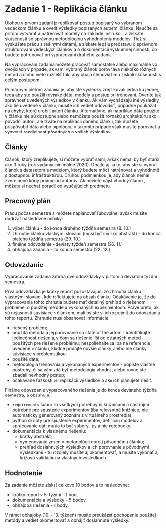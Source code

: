 # Zadanie 1 - Replikácia článku

Úlohou v prvom zadaní je replikovať postup popísaný vo vybranom vedeckom článku a overiť výsledky popísaných autormi článku. Naučíte sa pritom vytvárať a natrénovať modely na základe inštrukcií, a získate skúsenosti so správnou metodológiou vyhodnotenia modelov. Tiež si vyskúšate prácu s reálnymi dátami, a získate lepšiu predstavu o správnom štrukturovaní vedeckých článkov a o dokumentácii výskumnej činnosti, čo budete potrebovať pri vypracovaní druhého zadania.

Na vypracovaní zadania môžete pracovať samostatne alebo maximálne vo dvojiciach v prípade, ak vami vybraný článok porovnáva niekoľko rôznych metód a úlohu viete rozdeliť tak, aby obaja členovia tímu získali skúsenosti s celým postupom.

Primárnym cieľom zadania je, aby ste výsledky zreplikovali jedna ku jednej, teda aby ste použili rovnaké dáta, modely a postup pri trénovaní. Overíte tak správnosť uvedených výsledkov v článku. Ak vám vychádzajú iné výsledky ako tie uvedené v článku, musíte ich vedieť odôvodniť, prípadne poukázať na chyby, ktoré urobili autori článku. Alternatívne, ak napríklad dáta použité v článku nie sú dostupné alebo nemôžete použiť rovnakú architektúru ako pôvodní autori, ale trváte na replikácii daného článku, tak môžete prispôsobiť dáta alebo topológiu, v takomto prípade však musíte porovnať a vysvetliť rozdielnosť pôvodných a vašich výsledkov.

## Články

Článok, ktorý zreplikujete, si môžete vybrať sami, avšak nemal by byť starší ako 3 roky (rok vydania minimálne 2020). Dbajte aj na to, aby ste si vybrali článok s datasetom a modelom, ktorý budete môcť natrénovať a vyhodnotiť s dostupnou infraštruktúrou. Druhou podmienkou je, aby článok nemal zverejnené kódy priamo od autorov. Ak neviete nájsť vhodný článok, môžete si nechať poradiť od vyučujúcich predmetu.

## Pracovný plán

Prácu počas semestra si môžete naplánovať ľubovoľne, avšak musíte dodržať nasledovné míľniky:

 1. výber článku - do konca druhého týždňa semestra (8. 10.)
 2. zhrnutie článku vlastnými slovami (musí byť iný ako abstrakt) - do konca piateho týždňa semestra (29. 10.)
 3. finálne odovzdanie - deviaty týždeň semestra (26. 11.)
 4. obhajoba zadania - do konca semestra (22. 12.)

## Odovzdanie

Vypracovanie zadania zahŕňa dve odovzdávky v piatom a deviatom týždni semestra.

Prvá odovzdávka je krátky report pozostávajúci zo zhrnutia článku vlastnými slovami, kde reflektujete na obsah článku. Očakávanie je, že do vypracovania tohto zhrnutia budete mať detailný prehľad o riešenom probléme, o použitej metóde a vykonaných experimentoch. Práve preto, ak sú nejasnosti súvisiace s článkom, mali by ste si ich ozrejmiť do odovzdania tohto reportu. Zhrnutie musí obsahovať informácie:

 * riešený problém;
 * použitá metóda a jej porovnanie so state of the artom - identifikujte jedinečnosť riešenia, v čom sa riešenie líši od ostatných metód použitých pre riešenie problému; nespoliehajte sa iba na referencie uvedené v článku, kľudne pridajte novšie články, alebo iné články súvisiace s problematikou;
 * použité dáta;
 * metodológia trénovania a vykonaných experimentov - popíšte vlastné postrehy, či sa vám zdá byť metodológia vhodná, alebo rovno ste zbadali nevhodný postup;
 * očakávané ťažkosti pri replikácii výsledkov a ako ich plánujete riešiť.

Finálne odovzdanie vypracovaného riešenia je do konca deviateho týždňa semestra, a obsahuje:

 * `requirements` súbor so všetkými potrebnými knižnicami a nástrojmi potrebné pre spustenie experimentov (iba relevantné knižnice, nie automaticky generovaný zoznam z virtuálneho prostredia);
 * python skripty pre spustenie experimentov, definíciu modelov a spracovanie dát; musia to byť súbory `.py` a nie notebooky;
 * dokumentácia k vlastnému riešeniu:
    * krátky abstrakt;
    * vymenovanie zmien v metodológii oproti pôvodnému článku;
    * prehľad dosiahnutých výsledkov a ich porovnanie s pôvodnými výsledkami - tu rozdiely musíte aj okomentovať, a musíte vykonať aj krížovú validáciu na vlastných výsledkoch.

## Hodnotenie

Za zadanie môžete získať celkovo 10 bodov a to nasledovne:

 * krátky report v 5. týždni - 1 bod,
 * dokumentácia a výsledky - 5 bodov,
 * obhajoba riešenia - 4 body.

V rámci obhajoby (10. - 13. týždeň) musíte preukázať pochopenie použitej metódy a vedieť okomentovať a obhájiť dosiahnuté výsledky.
